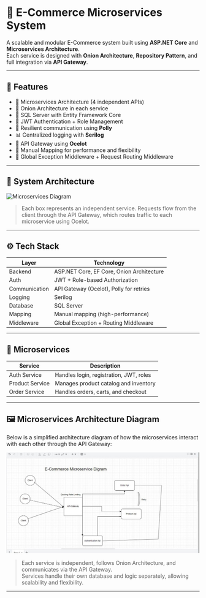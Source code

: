 # 🛒 E-Commerce Microservices System

A scalable and modular E-Commerce system built using **ASP.NET Core** and **Microservices Architecture**.  
Each service is designed with **Onion Architecture**, **Repository Pattern**, and full integration via **API Gateway**.

---

## 📌 Features

- 🧱 Microservices Architecture (4 independent APIs)
- 🧅 Onion Architecture in each service
- 💾 SQL Server with Entity Framework Core
- 🔐 JWT Authentication + Role Management
- 🔁 Resilient communication using **Polly**
- 📊 Centralized logging with **Serilog**
- 🚪 API Gateway using **Ocelot**
- 🧰 Manual Mapping for performance and flexibility
- 🧹 Global Exception Middleware + Request Routing Middleware

---

## 🧠 System Architecture

![Microservices Diagram](https://your-image-url.com/microservices-diagram.png)

> Each box represents an independent service.
> Requests flow from the client through the API Gateway, which routes traffic to each microservice using Ocelot.

---

## ⚙️ Tech Stack

| Layer | Technology |
|-------|------------|
| Backend | ASP.NET Core, EF Core, Onion Architecture |
| Auth | JWT + Role-based Authorization |
| Communication | API Gateway (Ocelot), Polly for retries |
| Logging | Serilog |
| Database | SQL Server |
| Mapping | Manual mapping (high-performance) |
| Middleware | Global Exception + Routing Middleware |

---

## 📁 Microservices

| Service        | Description                            |
|----------------|----------------------------------------|
| Auth Service   | Handles login, registration, JWT, roles |
| Product Service| Manages product catalog and inventory  |
| Order Service  | Handles orders, carts, and checkout    |
              

---

## 🖼️ Microservices Architecture Diagram

Below is a simplified architecture diagram of how the microservices interact with each other through the API Gateway:

![Microservices Diagram](./APIsDigram.jpg)

> Each service is independent, follows Onion Architecture, and communicates via the API Gateway.  
> Services handle their own database and logic separately, allowing scalability and flexibility.

---





